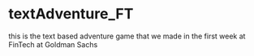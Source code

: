 # textAdventure_FT
this is the text based adventure game that we made in the first week at FinTech at Goldman Sachs

